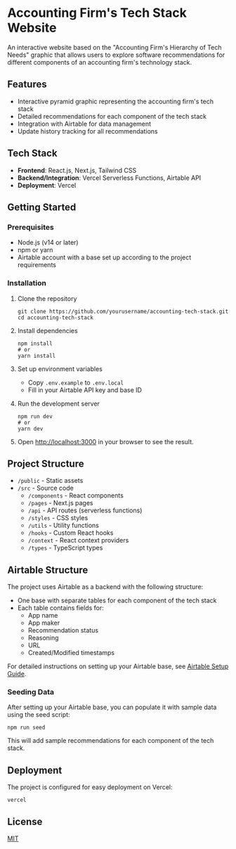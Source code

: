 # Accounting Firm's Tech Stack Website

An interactive website based on the "Accounting Firm's Hierarchy of Tech Needs" graphic that allows users to explore software recommendations for different components of an accounting firm's technology stack.

## Features

- Interactive pyramid graphic representing the accounting firm's tech stack
- Detailed recommendations for each component of the tech stack
- Integration with Airtable for data management
- Update history tracking for all recommendations

## Tech Stack

- **Frontend**: React.js, Next.js, Tailwind CSS
- **Backend/Integration**: Vercel Serverless Functions, Airtable API
- **Deployment**: Vercel

## Getting Started

### Prerequisites

- Node.js (v14 or later)
- npm or yarn
- Airtable account with a base set up according to the project requirements

### Installation

1. Clone the repository
   ```
   git clone https://github.com/yourusername/accounting-tech-stack.git
   cd accounting-tech-stack
   ```

2. Install dependencies
   ```
   npm install
   # or
   yarn install
   ```

3. Set up environment variables
   - Copy `.env.example` to `.env.local`
   - Fill in your Airtable API key and base ID

4. Run the development server
   ```
   npm run dev
   # or
   yarn dev
   ```

5. Open [http://localhost:3000](http://localhost:3000) in your browser to see the result.

## Project Structure

- `/public` - Static assets
- `/src` - Source code
  - `/components` - React components
  - `/pages` - Next.js pages
  - `/api` - API routes (serverless functions)
  - `/styles` - CSS styles
  - `/utils` - Utility functions
  - `/hooks` - Custom React hooks
  - `/context` - React context providers
  - `/types` - TypeScript types

## Airtable Structure

The project uses Airtable as a backend with the following structure:

- One base with separate tables for each component of the tech stack
- Each table contains fields for:
  - App name
  - App maker
  - Recommendation status
  - Reasoning
  - URL
  - Created/Modified timestamps

For detailed instructions on setting up your Airtable base, see [Airtable Setup Guide](./docs/airtable-setup.md).

### Seeding Data

After setting up your Airtable base, you can populate it with sample data using the seed script:

```
npm run seed
```

This will add sample recommendations for each component of the tech stack.

## Deployment

The project is configured for easy deployment on Vercel:

```
vercel
```

## License

[MIT](https://choosealicense.com/licenses/mit/)
